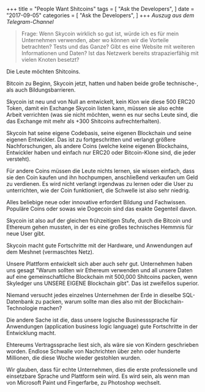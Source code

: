 +++
title = "People Want Shitcoins"
tags = [
    "Ask the Developers",
]
date = "2017-09-05"
categories = [
    "Ask the Developers",
]
+++
*Auszug aus dem Telegram-Channel*

> Frage: 
Wenn Skycoin wirklich so gut ist, würde ich es für mein Unternehmen verwenden, aber wo können wir die Vorteile betrachten? Tests und das Ganze? Gibt es eine Website mit weiteren Informationen und Daten? Ist das Netzwerk bereits strapazierfähig mit vielen Knoten besetzt? 

Die Leute möchten Shitcoins.

Bitcoin zu Beginn, Skycoin jetzt, hatten und haben beide große technische-, als auch Bildungsbarrieren.

Skycoin ist neu und von Null an entwickelt, kein Klon wie diese 500 ERC20 Token, damit ein Exchange Skycoin listen kann, müssen sie also echte Arbeit verrichten (was sie nicht möchten, wenn es nur sechs Leute sind, die das Exchange mit mehr als +300 Shitcoins aufrechterhalten).

Skycoin hat seine eigene Codebasis, seine eigenen Blockchain und seine eigenen Entwickler. Das ist zu fortgeschritten und verlangt größere Nachforschungen, als andere Coins (welche keine eigenen Blockchains, Entwickler haben und einfach nur ERC20 oder Bitcoin-Klone sind, die jeder versteht).

Für andere Coins müssen die Leute nichts lernen, sie wissen einfach, dass sie den Coin kaufen und ihn hochpumpen, anschließend verkaufen um Geld zu verdienen. Es wird nicht verlangt irgendwas zu lernen oder die User zu unterrichten, wie der Coin funktioniert, die Schwelle ist also sehr niedrig.

Alles beliebige neue oder innovative erfordert Bildung und Fachwissen. Populäre Coins oder sowas wie Dogecoin sind das exakte Gegenteil davon.

Skycoin ist also auf der gleichen frühzeitigen Stufe, durch die Bitcoin und Ethereum gehen mussten, in der es eine großes technisches Hemmnis für neue User gibt.

Skycoin macht gute Fortschritte mit der Hardware, und Anwendungen auf dem Meshnet (vermaschtes Netz).

Unsere Plattform entwickelt sich aber auch sehr gut. Unternehmen haben uns gesagt "Warum sollten wir Ethereum verwenden und all unsere Daten auf eine gemeinschaftliche Blockchain mit 500,000 Shitcoins packen, wenn Skyledger uns UNSERE EIGENE Blockchain gibt". Das ist zweifellos superior.

Niemand versucht jedes einzelnes Unternehmen der Erde in dieselbe SQL-Datenbank zu packen, warum sollte man dies also mit der Blockchain-Technologie machen? 

Die andere Sache ist die, dass unsere logische Businesssprache für Anwendungen (application business logic language) gute Fortschritte in der Entwicklung macht. 

Ehtereums Vertragssprache liest sich, als wäre sie von Kindern geschrieben worden. Endlose Schwalle von Nachrichten über zehn oder hunderte Millionen, die diese Woche wieder gestohlen wurden.

Wir glauben, dass für echte Unternehmen, dies die erste professionelle und einsetzbare Sprache und Plattform sein wird. Es wird sein, als wenn man von Microsoft Paint und Fingerfarbe, zu Photoshop wechselt.
